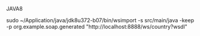 JAVA8

sudo ~/Application/java/jdk8u372-b07/bin/wsimport -s src/main/java -keep -p org.example.soap.generated "http://localhost:8888/ws/country?wsdl"
